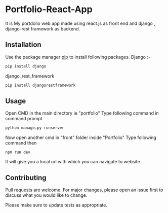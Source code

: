 # Portfolio-React-App
It is My portdolio web app made using react.js as front end and django , django-rest framework as backend. 

## Installation

Use the package manager [pip](https://pip.pypa.io/en/stable/) to install following packages.
Django :- 
```bash
pip install django
```
django_rest_framework
```bash
pip install djangorestframework
```
## Usage
Open CMD in the main directory ie "portfolio"
Type following command in command prompt
```python
python manage.py runserver
```
Now open another cmd in "front" folder inside "Portfolio"
Type following command then
```React
npm run dev
```
It will give you a local url with which you can navigate to website
## Contributing
Pull requests are welcome. For major changes, please open an issue first to discuss what you would like to change.

Please make sure to update tests as appropriate.
